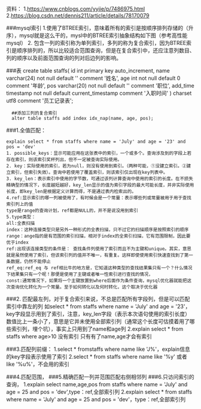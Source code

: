 资料：
1.https://www.cnblogs.com/yyjie/p/7486975.html
2.https://blog.csdn.net/dennis211/article/details/78170079

###mysql索引
	1.使用了BTREE索引，意味着所有的索引是按顺序排列存储的（升序），mysql就是这么干的，mysl中的BTREE索引抽象结构如下图（参考高性能mysql）
	2.
	 包含一列的索引称为单列索引，多列的称为复合索引，因为BTREE索引是顺序排列的，所以比较适合范围查询，但是在复合索引中，还应注意列数目、列的顺序以及前面范围查询的列对后边列的影响。

###表
	create table staffs(
	    id int primary key auto_increment,
	    name varchar(24) not null default '' comment '姓名',
	    age int not null default 0 comment '年龄',
	    pos varchar(20) not null default '' comment '职位',
	    add_time timestamp not null default current_timestamp comment '入职时间'
	  ) charset utf8 comment '员工记录表';
	
	  ##添加三列的复合索引
	  alter table staffs add index idx_nap(name, age, pos);

###1.全值匹配：
	
	explain select * from staffs where name = 'July' and age = '23' and pos = 'dev' 
	1. possible_keys：显示可能应用在这张表中的索引，一个或多个。查询涉及到的字段上若存在索引，则该索引奖杯列出，但不一定被查询实际使用。
	2. key：实际使用的索引，若为null，则没有使用到索引。（两种可能，①没建立索引。②建立索引，但索引失效）。查询中若使用了覆盖索引，则该索引仅出现在key列表中。
	3. key_len：表示索引中使用的字节数，可通过该列计算查询中使用的索引的长度。在不损失精确型的情况下，长度越短越好，key_len显示的值为索引字段的最大可能长度，并非实际使用长度，即key_len是根据定义计算而得，不是通过表内检索出的。
	4.ref:显示索引的哪一列被使用了，有时候会是一个常量：表示哪些列或常量被用于用于查找索引列上的值
	type是range的查询计划，ref都是NULL的，并不是说没用到索引 
	5.type类型：
	all:全表扫描
	index：这种连接类型只是另外一种形式的全表扫描，只不过它的扫描顺序是按照索引的顺序
	range：ange指的是有范围的索引扫描，相对于index的全索引扫描，它有范围限制，因此要优于index
	ref:出现该连接类型的条件是： 查找条件列使用了索引而且不为主键和unique。其实，意思就是虽然使用了索引，但该索引列的值并不唯一，有重复。这样即使使用索引快速查找到了第一条数据，仍然不能停止
	ref_eq:ref_eq 与 ref相比牛的地方是，它知道这种类型的查找结果集只有一个？什么情况下结果集只有一个呢！那便是使用了主键或者唯一性索引进行查找的情况，
	const:通常情况下，如果将一个主键放置到where后面作为条件查询，mysql优化器就能把这次查询优化转化为一个常量。至于如何转化以及何时转化，这个取决于优化器
###2. 匹配最左列，对于复合索引来说，不总是匹配所有字段列，但是可以匹配索引中靠左的列
	如select * from staffs where name = 'July' and age = '23'，key字段显示用到了索引，注意，key_len字段（表示本次语句使用的索引长度）数值比上一条小了，意思是它并未使用全部索引列（通常这个长度可估摸着用了哪些索引列，埋个坑），事实上只用到了name和age列
   2.explain select * from staffs where age>10 没有索引
	只有有了name,age才会有索引
	

###3.匹配列前缀：
	1.select * fromstaffs where name like 'J%'，explain信息的key字段表示使用了索引
	2.select * from staffs where name like '%y' 或者 like '%u%'，不会用的索引

###4.匹配范围，
###5.精确匹配一列并范围匹配右侧相邻列
###6.只访问索引的查询，
1.explain select name,age,pos from staffs where name = 'July' and age = 25 and pos = 'dev',type：ref,全部索引列
2.explain select * from staffs where name = 'July' and age = 25 and pos = 'dev'，type：ref,全部索引列

	